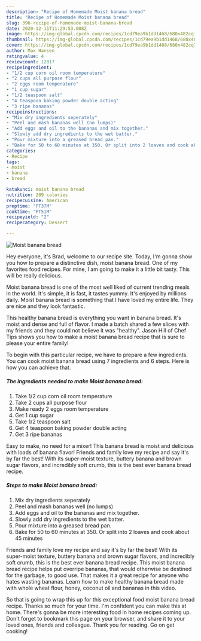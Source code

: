 ```yaml
---
description: "Recipe of Homemade Moist banana bread"
title: "Recipe of Homemade Moist banana bread"
slug: 396-recipe-of-homemade-moist-banana-bread
date: 2020-12-11T11:29:53.008Z
image: https://img-global.cpcdn.com/recipes/1cd79ea9b1dd1468/680x482cq70/moist-banana-bread-recipe-main-photo.jpg
thumbnail: https://img-global.cpcdn.com/recipes/1cd79ea9b1dd1468/680x482cq70/moist-banana-bread-recipe-main-photo.jpg
cover: https://img-global.cpcdn.com/recipes/1cd79ea9b1dd1468/680x482cq70/moist-banana-bread-recipe-main-photo.jpg
author: Max Hansen
ratingvalue: 4
reviewcount: 12817
recipeingredient:
- "1/2 cup corn oil room temperature"
- "2 cups all purpose flour"
- "2 eggs room temperature"
- "1 cup sugar"
- "1/2 teaspoon salt"
- "4 teaspoon baking powder double acting"
- "3 ripe bananas"
recipeinstructions:
- "Mix dry ingredients seperately"
- "Peel and mash bananas well (no lumps)"
- "Add eggs and oil to the bananas and mix together."
- "Slowly add dry ingredients to the wet batter."
- "Pour mixture into a greased bread pan."
- "Bake for 50 to 60 minutes at 350. Or split into 2 loaves and cook about 45 minutes"
categories:
- Recipe
tags:
- moist
- banana
- bread

katakunci: moist banana bread 
nutrition: 209 calories
recipecuisine: American
preptime: "PT37M"
cooktime: "PT51M"
recipeyield: "2"
recipecategory: Dessert

---
```



![Moist banana bread](https://img-global.cpcdn.com/recipes/1cd79ea9b1dd1468/680x482cq70/moist-banana-bread-recipe-main-photo.jpg)

Hey everyone, it's Brad, welcome to our recipe site. Today, I'm gonna show you how to prepare a distinctive dish, moist banana bread. One of my favorites food recipes. For mine, I am going to make it a little bit tasty. This will be really delicious.

Moist banana bread is one of the most well liked of current trending meals in the world. It's simple, it is fast, it tastes yummy. It's enjoyed by millions daily. Moist banana bread is something that I have loved my entire life. They are nice and they look fantastic.

This healthy banana bread is everything you want in banana bread. It&#39;s moist and dense and full of flavor. I made a batch shared a few slices with my friends and they could not believe it was &#34;healthy&#34;. Jason Hill of Chef Tips shows you how to make a moist banana bread recipe that is sure to please your entire family!


To begin with this particular recipe, we have to prepare a few ingredients. You can cook moist banana bread using 7 ingredients and 6 steps. Here is how you can achieve that.

<!--inarticleads1-->

##### The ingredients needed to make Moist banana bread:

1. Take 1/2 cup corn oil room temperature
1. Take 2 cups all purpose flour
1. Make ready 2 eggs room temperature
1. Get 1 cup sugar
1. Take 1/2 teaspoon salt
1. Get 4 teaspoon baking powder double acting
1. Get 3 ripe bananas


Easy to make, no need for a mixer! This banana bread is moist and delicious with loads of banana flavor! Friends and family love my recipe and say it&#39;s by far the best! With its super-moist texture, buttery banana and brown sugar flavors, and incredibly soft crumb, this is the best ever banana bread recipe. 

<!--inarticleads2-->

##### Steps to make Moist banana bread:

1. Mix dry ingredients seperately
1. Peel and mash bananas well (no lumps)
1. Add eggs and oil to the bananas and mix together.
1. Slowly add dry ingredients to the wet batter.
1. Pour mixture into a greased bread pan.
1. Bake for 50 to 60 minutes at 350. Or split into 2 loaves and cook about 45 minutes


Friends and family love my recipe and say it&#39;s by far the best! With its super-moist texture, buttery banana and brown sugar flavors, and incredibly soft crumb, this is the best ever banana bread recipe. This moist banana bread recipe helps put overripe bananas, that would otherwise be destined for the garbage, to good use. That makes it a great recipe for anyone who hates wasting bananas. Learn how to make healthy banana bread made with whole wheat flour, honey, coconut oil and bananas in this video. 

So that is going to wrap this up for this exceptional food moist banana bread recipe. Thanks so much for your time. I'm confident you can make this at home. There's gonna be more interesting food in home recipes coming up. Don't forget to bookmark this page on your browser, and share it to your loved ones, friends and colleague. Thank you for reading. Go on get cooking!
